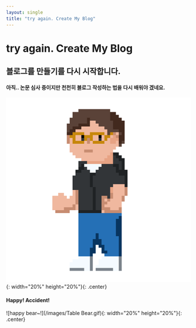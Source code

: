 ```yaml
---
layout: single
title: "try again. Create My Blog"
---
```

try again. Create My Blog 
===
블로그를 만들기를 다시 시작합니다.
---


#### 아직.. 논문 심사 중이지만 천천히 블로그 작성하는 법을 다시 배워야 겠네요.

![철!](/images/KEC_05.gif){: width="20%" height="20%"}{: .center} 

#### Happy! Accident!
![happy bear~!](/images/Table Bear.gif){: width="20%" height="20%"}{: .center}
